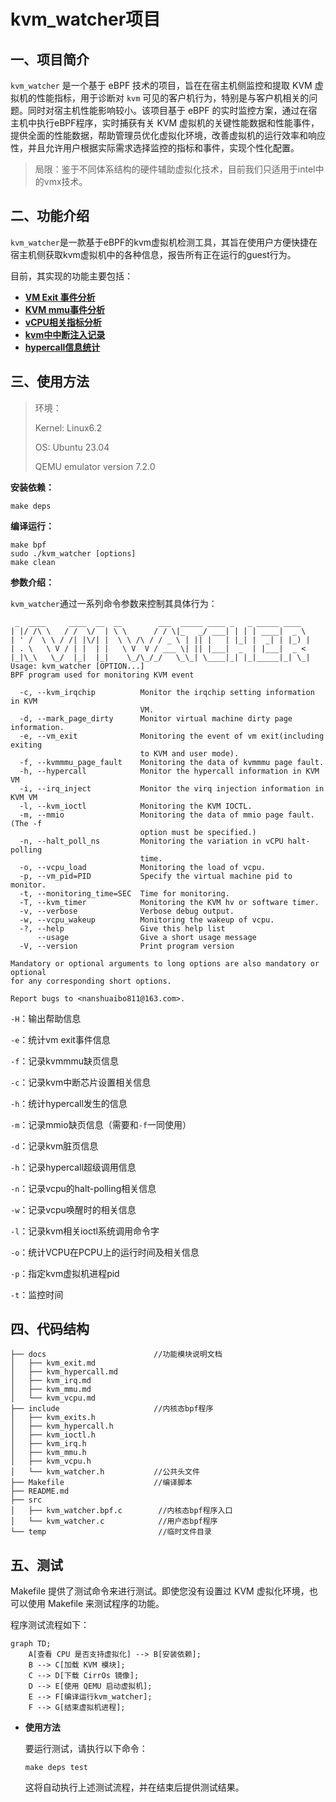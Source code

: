 # kvm_watcher项目

## 一、项目简介

`kvm_watcher` 是一个基于 eBPF 技术的项目，旨在在宿主机侧监控和提取 KVM 虚拟机的性能指标，用于诊断对 `kvm` 可见的客户机行为，特别是与客户机相关的问题。同时对宿主机性能影响较小。该项目基于 eBPF 的实时监控方案，通过在宿主机中执行eBPF程序，实时捕获有关 KVM 虚拟机的关键性能数据和性能事件，提供全面的性能数据，帮助管理员优化虚拟化环境，改善虚拟机的运行效率和响应性，并且允许用户根据实际需求选择监控的指标和事件，实现个性化配置。

> 局限：鉴于不同体系结构的硬件辅助虚拟化技术，目前我们只适用于intel中的vmx技术。

## 二、功能介绍

`kvm_watcher`是一款基于eBPF的kvm虚拟机检测工具，其旨在使用户方便快捷在宿主机侧获取kvm虚拟机中的各种信息，报告所有正在运行的guest行为。

目前，其实现的功能主要包括：

- **[VM Exit 事件分析](./docs/kvm_exit.md)**
- **[KVM mmu事件分析](./docs/kvm_mmu.md)**
- **[vCPU相关指标分析](./docs/kvm_vcpu.md)**
- **[kvm中中断注入记录](./docs/kvm_irq.md)**
- **[hypercall信息统计](./docs/kvm_hypercall.md)**

## 三、使用方法

> 环境：
>
> Kernel: Linux6.2  
>
> OS: Ubuntu 23.04
>
> QEMU emulator version 7.2.0

**安装依赖：**

```
make deps
```


**编译运行：**

```
make bpf
sudo ./kvm_watcher [options]
make clean
```

**参数介绍：**

`kvm_watcher`通过一系列命令参数来控制其具体行为：

```
 _  ____     ____  __  __        ___  _____ ____ _   _ _____ ____  
| |/ /\ \   / /  \/  | \ \      / / \|_   _/ ___| | | | ____|  _ \ 
| ' /  \ \ / /| |\/| |  \ \ /\ / / _ \ | || |   | |_| |  _| | |_) |
| . \   \ V / | |  | |   \ V  V / ___ \| || |___|  _  | |___|  _ < 
|_|\_\   \_/  |_|  |_|    \_/\_/_/   \_\_| \____|_| |_|_____|_| \_|
Usage: kvm_watcher [OPTION...]
BPF program used for monitoring KVM event

  -c, --kvm_irqchip          Monitor the irqchip setting information in KVM
                             VM.
  -d, --mark_page_dirty      Monitor virtual machine dirty page information.
  -e, --vm_exit              Monitoring the event of vm exit(including exiting
                             to KVM and user mode).
  -f, --kvmmmu_page_fault    Monitoring the data of kvmmmu page fault.
  -h, --hypercall            Monitor the hypercall information in KVM VM 
  -i, --irq_inject           Monitor the virq injection information in KVM VM 
  -l, --kvm_ioctl            Monitoring the KVM IOCTL.
  -m, --mmio                 Monitoring the data of mmio page fault.(The -f
                             option must be specified.)
  -n, --halt_poll_ns         Monitoring the variation in vCPU halt-polling
                             time.
  -o, --vcpu_load            Monitoring the load of vcpu.
  -p, --vm_pid=PID           Specify the virtual machine pid to monitor.
  -t, --monitoring_time=SEC  Time for monitoring.
  -T, --kvm_timer            Monitoring the KVM hv or software timer.
  -v, --verbose              Verbose debug output.
  -w, --vcpu_wakeup          Monitoring the wakeup of vcpu.
  -?, --help                 Give this help list
      --usage                Give a short usage message
  -V, --version              Print program version

Mandatory or optional arguments to long options are also mandatory or optional
for any corresponding short options.

Report bugs to <nanshuaibo811@163.com>.
```

`-H`：输出帮助信息

`-e`：统计vm exit事件信息

`-f`：记录kvmmmu缺页信息

`-c`：记录kvm中断芯片设置相关信息

`-h`：统计hypercall发生的信息

`-m`：记录mmio缺页信息（需要和`-f`一同使用）

`-d`：记录kvm脏页信息

`-h`：记录hypercall超级调用信息

`-n`：记录vcpu的halt-polling相关信息

`-w`：记录vcpu唤醒时的相关信息

`-l`：记录kvm相关ioctl系统调用命令字

`-o`：统计VCPU在PCPU上的运行时间及相关信息

`-p`：指定kvm虚拟机进程pid

`-t`：监控时间

## 四、代码结构

```
├── docs                        //功能模块说明文档
│   ├── kvm_exit.md
│   ├── kvm_hypercall.md
│   ├── kvm_irq.md
│   ├── kvm_mmu.md
│   └── kvm_vcpu.md
├── include                     //内核态bpf程序
│   ├── kvm_exits.h
│   ├── kvm_hypercall.h
│   ├── kvm_ioctl.h
│   ├── kvm_irq.h
│   ├── kvm_mmu.h
│   ├── kvm_vcpu.h
│   └── kvm_watcher.h           //公共头文件
├── Makefile                    //编译脚本
├── README.md
├── src                         
│   ├── kvm_watcher.bpf.c        //内核态bpf程序入口
│   └── kvm_watcher.c            //用户态bpf程序
└── temp                         //临时文件目录
```

## 五、测试

Makefile 提供了测试命令来进行测试。即使您没有设置过 KVM 虚拟化环境，也可以使用 Makefile 来测试程序的功能。

程序测试流程如下：

```mermaid
graph TD;
    A[查看 CPU 是否支持虚拟化] --> B[安装依赖];
    B --> C[加载 KVM 模块];
    C --> D[下载 CirrOs 镜像];
    D --> E[使用 QEMU 启动虚拟机];
    E --> F[编译运行kvm_watcher];
    F --> G[结束虚拟机进程];

```

- **使用方法**

  要运行测试，请执行以下命令：

  ```
  make deps test
  ```

  这将自动执行上述测试流程，并在结束后提供测试结果。